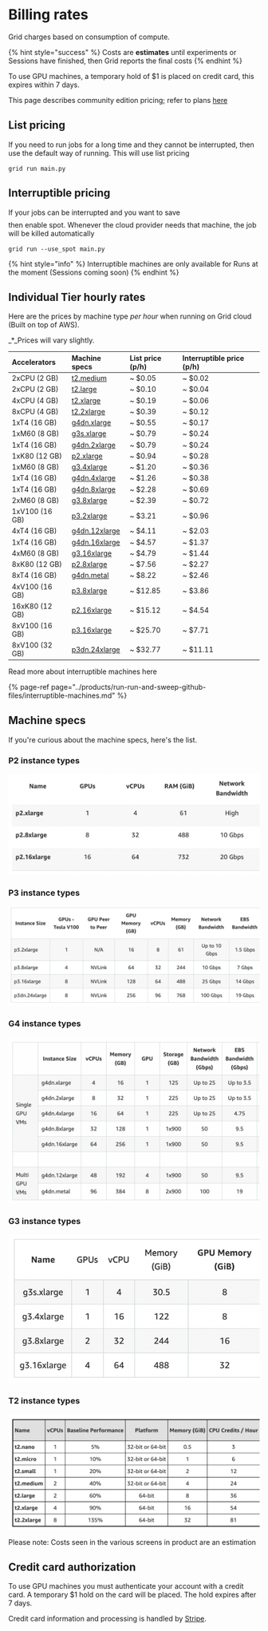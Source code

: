 # Billing rates

Grid charges based on consumption of compute.

{% hint style="success" %}
Costs are **estimates** until experiments or Sessions have finished, then Grid reports the final costs
{% endhint %}

To use GPU machines, a temporary hold of $1 is placed on credit card, this expires within 7 days.

This page describes community edition pricing; refer to plans [here](https://www.grid.ai/pricing/)

## List pricing

If you need to run jobs for a long time and they cannot be interrupted, then use the default way of running. This will use list pricing

```text
grid run main.py
```

## Interruptible pricing

If your jobs can be interrupted and you want to save $$$$ then enable spot. Whenever the cloud provider needs that machine, the job will be killed automatically

```text
grid run --use_spot main.py
```

{% hint style="info" %}
Interruptible machines are only available for Runs at the moment \(Sessions coming soon\)
{% endhint %}

## Individual Tier hourly rates

Here are the prices by machine type _per hour_ when running on Grid cloud \(Built on top of AWS\).

\_\*\_Prices will vary slightly.

| Accelerators | Machine specs | List  price \(p/h\) | Interruptible  price \(p/h\) |
| :--- | :--- | :--- | :--- |
| 2xCPU \(2 GB\) | [t2.medium](https://aws.amazon.com/blogs/aws/new-t2-xlarge-and-t2-2xlarge-instances/) | ~ $0.05 | ~ $0.02 |
| 2xCPU \(2 GB\) | [t2.large](https://aws.amazon.com/blogs/aws/new-t2-xlarge-and-t2-2xlarge-instances/) | ~ $0.10 | ~ $0.04 |
| 4xCPU \(4 GB\) | [t2.xlarge](https://aws.amazon.com/blogs/aws/new-t2-xlarge-and-t2-2xlarge-instances/) | ~ $0.19 | ~ $0.06 |
| 8xCPU \(4 GB\) | [t2.2xlarge](https://aws.amazon.com/blogs/aws/new-t2-xlarge-and-t2-2xlarge-instances/) | ~ $0.39 | ~ $0.12 |
| 1xT4 \(16 GB\) | [g4dn.xlarge](https://aws.amazon.com/ec2/instance-types/g4/) | ~ $0.55 | ~ $0.17 |
| 1xM60 \(8 GB\) | [g3s.xlarge](https://aws.amazon.com/ec2/instance-types/g3/) | ~ $0.79 | ~ $0.24 |
| 1xT4 \(16 GB\) | [g4dn.2xlarge](https://aws.amazon.com/ec2/instance-types/g4/) | ~ $0.79 | ~ $0.24 |
| 1xK80 \(12 GB\) | [p2.xlarge](https://aws.amazon.com/ec2/instance-types/p2/) | ~ $0.94 | ~ $0.28 |
| 1xM60 \(8 GB\) | [g3.4xlarge](https://aws.amazon.com/ec2/instance-types/g3/) | ~ $1.20 | ~ $0.36 |
| 1xT4 \(16 GB\) | [g4dn.4xlarge](https://aws.amazon.com/ec2/instance-types/g4/) | ~ $1.26 | ~ $0.38 |
| 1xT4 \(16 GB\) | [g4dn.8xlarge](https://aws.amazon.com/ec2/instance-types/g4/) | ~ $2.28 | ~ $0.69 |
| 2xM60 \(8 GB\) | [g3.8xlarge](https://aws.amazon.com/ec2/instance-types/g3/) | ~ $2.39 | ~ $0.72 |
| 1xV100 \(16 GB\) | [p3.2xlarge](https://aws.amazon.com/ec2/instance-types/p3/) | ~ $3.21 | ~ $0.96 |
| 4xT4 \(16 GB\) | [g4dn.12xlarge](https://aws.amazon.com/ec2/instance-types/g4/) | ~ $4.11 | ~ $2.03 |
| 1xT4 \(16 GB\) | [g4dn.16xlarge](https://aws.amazon.com/ec2/instance-types/g4/) | ~ $4.57 | ~ $1.37 |
| 4xM60 \(8 GB\) | [g3.16xlarge](https://aws.amazon.com/ec2/instance-types/g3/) | ~ $4.79 | ~ $1.44 |
| 8xK80 \(12 GB\) | [p2.8xlarge](https://aws.amazon.com/ec2/instance-types/p2/) | ~ $7.56 | ~ $2.27 |
| 8xT4 \(16 GB\) | [g4dn.metal](https://aws.amazon.com/ec2/instance-types/g4/) | ~ $8.22 | ~ $2.46 |
| 4xV100 \(16 GB\) | [p3.8xlarge](https://aws.amazon.com/ec2/instance-types/p3/) | ~ $12.85 | ~ $3.86 |
| 16xK80 \(12 GB\) | [p2.16xlarge](https://aws.amazon.com/ec2/instance-types/p2/) | ~ $15.12 | ~ $4.54 |
| 8xV100 \(16 GB\) | [p3.16xlarge](https://aws.amazon.com/ec2/instance-types/p3/) | ~ $25.70 | ~ $7.71 |
| 8xV100 \(32 GB\) | [p3dn.24xlarge](https://aws.amazon.com/ec2/instance-types/p3/) | ~ $32.77 | ~ $11.11 |

Read more about interruptible machines here

{% page-ref page="../products/run-run-and-sweep-github-files/interruptible-machines.md" %}

## Machine specs

If you're curious about the machine specs, here's the list.

### P2 instance types

![](../.gitbook/assets/image%20%2866%29.png)

### P3 instance types

![](../.gitbook/assets/image%20%2854%29.png)

### G4 instance types

![](../.gitbook/assets/image%20%2865%29.png)

### G3 instance types

![](../.gitbook/assets/image%20%2837%29.png)

### T2 instance types

![](../.gitbook/assets/image%20%28139%29.png)

Please note: Costs seen in the various screens in product are an estimation

## **Credit card authorization**

To use GPU machines you must authenticate your account with a credit card. A temporary $1 hold on the card will be placed. The hold expires after 7 days.

Credit card information and processing is handled by [Stripe](https://stripe.com/).

